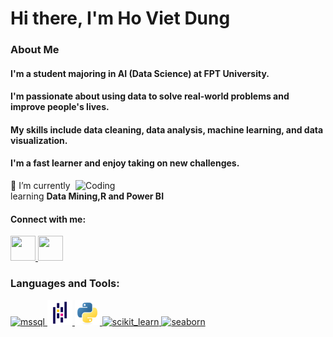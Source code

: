 <h1>Hi there, I'm Ho Viet Dung</h1>

<h3>About Me</h3>
<h4>I'm a student majoring in AI (Data Science) at FPT University.</h4>
<h4>I'm passionate about using data to solve real-world problems and improve people's lives.</h4>
<h4>My skills include data cleaning, data analysis, machine learning, and data visualization.</h4>
<h4>I'm a fast learner and enjoy taking on new challenges.</h4>
<img align="right" alt="Coding" width="400" src="https://raw.githubusercontent.com/TheDudeThatCode/TheDudeThatCode/master/Assets/Developer.gif"> </img>

🌱 I’m currently learning **Data Mining,R and Power BI**

<h4 align="left">Connect with me:</h4>
<a href="https://www.facebook.com/profile.php?id=100018080626611" target="_blank" rel="noreferrer"> <img src="https://upload.wikimedia.org/wikipedia/commons/thumb/b/b8/2021_Facebook_icon.svg/768px-2021_Facebook_icon.svg.png?20220821121039" width="40" height="40"/> </a><a href="https://zalo.me/0917335118" target="_blank" rel="noreferrer"> <img src="https://play-lh.googleusercontent.com/Zs0-SVFd7FHABCT6buDhAVmOZHlIJS8Z37LMmWghcJV9N4ryZfpI0dZa0jzejcJ3cQ=w240-h480-rw" width="40" height="40"/> </a>
<p align="left">
</p>

<h3 align="left">Languages and Tools:</h3>
<p align="left"> <a href="https://www.microsoft.com/en-us/sql-server" target="_blank" rel="noreferrer"> <img src="https://www.svgrepo.com/show/303229/microsoft-sql-server-logo.svg" alt="mssql" width="40" height="40"/> </a> <a href="https://pandas.pydata.org/" target="_blank" rel="noreferrer"> <img src="https://raw.githubusercontent.com/devicons/devicon/2ae2a900d2f041da66e950e4d48052658d850630/icons/pandas/pandas-original.svg" alt="pandas" width="40" height="40"/> </a> <a href="https://www.python.org" target="_blank" rel="noreferrer"> <img src="https://raw.githubusercontent.com/devicons/devicon/master/icons/python/python-original.svg" alt="python" width="40" height="40"/> </a> <a href="https://scikit-learn.org/" target="_blank" rel="noreferrer"> <img src="https://upload.wikimedia.org/wikipedia/commons/0/05/Scikit_learn_logo_small.svg" alt="scikit_learn" width="40" height="40"/> </a> <a href="https://seaborn.pydata.org/" target="_blank" rel="noreferrer"> <img src="https://seaborn.pydata.org/_images/logo-mark-lightbg.svg" alt="seaborn" width="40" height="40"/> </a> </p>

